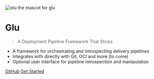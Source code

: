 ![stu the mascot for glu](/images/stu.png ":size=20%")

# Glu

> A Deployment Pipeline Framework That Sticks

- A framework for orchestrating and introspecting delivery pipelines
- Integrates with directly with Git, OCI and more (to come)
- Optional user interface for pipeline introspection and manipulation

[GitHub](https://github.com/get-glu/glu/)
[Get Started](#welcome)

